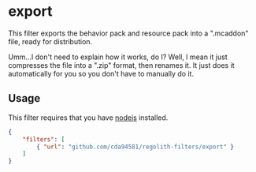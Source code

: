 # export
This filter exports the behavior pack and resource pack into a ".mcaddon" file, ready for distribution.

Umm...I don't need to explain how it works, do I? Well, I mean it just compresses the file into a ".zip" format, then renames it. It just does it automatically for you so you don't have to manually do it.

## Usage
This filter requires that you have [nodejs](https://nodejs.org/en/) installed.

```json
{
	"filters": [
		{ "url": "github.com/cda94581/regolith-filters/export" }
	]
}
```
